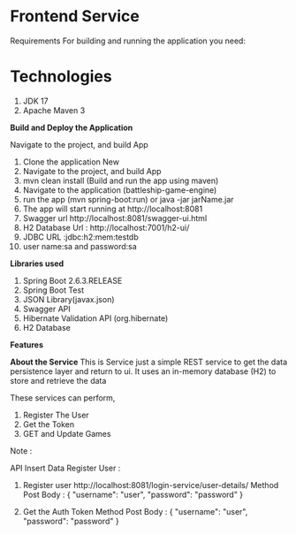 # Frontend Service

Requirements 
For building and running the application you need:
# Technologies
1) JDK 17
2) Apache Maven 3


**Build and Deploy the Application**

Navigate to the project, and build App

1) Clone the application New
2) Navigate to the project, and build App
3) mvn clean install (Build and run the app using maven)
4) Navigate to the application (battleship-game-engine)
5) run the app (mvn spring-boot:run) or java -jar jarName.jar
6) The app will start running at http://localhost:8081
7) Swagger url http://localhost:8081/swagger-ui.html
11) H2 Database Url : http://localhost:7001/h2-ui/
12) JDBC URL :jdbc:h2:mem:testdb
13) user name:sa and password:sa

**Libraries used**
 1) Spring Boot 2.6.3.RELEASE
 2) Spring Boot Test
 3) JSON Library(javax.json)
 4) Swagger API
 5) Hibernate Validation API (org.hibernate)
 6) H2 Database


**Features**

  **About the Service**
  This is Service just a simple REST service to get the data persistence layer and return to ui. It uses an in-memory database (H2) to store and retrieve the data

These services can perform,
1) Register The User
2) Get the Token
3) GET and Update Games

Note :
     

API Insert Data Register User :

1) Register user
   http://localhost:8081/login-service/user-details/
   Method Post
  Body :
{
   "username": "user",
   "password": "password"
   }


2) Get the Auth Token
   Method Post
   Body :
   {
   "username": "user",
   "password": "password"
   }